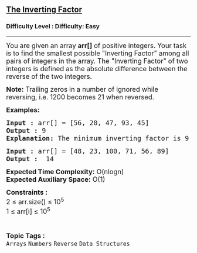<h2><a href="https://www.geeksforgeeks.org/problems/the-inverting-factor3932/1?page=1&category=Arrays&status=unsolved,attempted&sortBy=accuracy">The Inverting Factor</a></h2><h3>Difficulty Level : Difficulty: Easy</h3><hr><div class="problems_problem_content__Xm_eO"><p><span style="font-size: 18px;">You are given an array <strong>arr[]</strong> of positive integers. Your task is to find the smallest possible "Inverting Factor" among all pairs of integers in the array. The "Inverting Factor" of two integers is defined as the absolute difference between the reverse of the two integers.</span></p>
<p><span style="font-size: 18px;"><strong>Note:</strong> Trailing zeros in a number of ignored while reversing, i.e. 1200 becomes 21 when reversed.</span></p>
<p><span style="font-size: 18px;"><strong>Examples:</strong></span></p>
<pre><span style="font-size: 18px;"><strong>Input :</strong> arr[] = [56, 20, 47, 93, 45]
<strong>Output :</strong> 9
<strong>Explanation: </strong>The minimum inverting factor is 9 of the pair (56,47).Reverse (56 -&gt; 65) and (47 -&gt; 74) so,difference between them is 9.</span></pre>
<pre><span style="font-size: 18px;"><strong>Input :</strong> arr[] = [48, 23, 100, 71, 56, 89]<strong>
Output :</strong>  14 </span></pre>
<p><span style="font-size: 18px;"><strong>Expected Time Complexity:</strong> O(nlogn)<br><strong>Expected Auxiliary Space:</strong> O(1)</span></p>
<p><span style="font-size: 18px;"><strong>Constraints :&nbsp;</strong><br>2 ≤ arr.size() ≤ 10<sup>5</sup><br>1 ≤ arr[i] ≤ 10<sup>5</sup></span></p></div><br><p><span style=font-size:18px><strong>Topic Tags : </strong><br><code>Arrays</code>&nbsp;<code>Numbers</code>&nbsp;<code>Reverse</code>&nbsp;<code>Data Structures</code>&nbsp;
